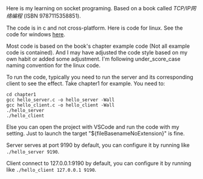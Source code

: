 Here is my learning on socket programing. Based on a book called *TCP/IP网络编程* (ISBN 9787115358851).

The code is in c and not cross-platform. Here is code for linux. See the code for windows [here](https://github.com/plerks/socket-programing-windows).

Most code is based on the book's chapter example code (Not all example code is contained). And I may have adjusted the code style based on my own habit or added some adjustment. I'm following under_score_case naming convention for the linux code.

To run the code, typically you need to run the server and its corresponding client to see the effect. Take chapter1 for example. You need to:
```
cd chapter1
gcc hello_server.c -o hello_server -Wall
gcc hello_client.c -o hello_client -Wall
./hello_server
./hello_client
```
Else you can open the project with VSCode and run the code with my setting. Just to launch the target "${fileBasenameNoExtension}" is fine.

Server serves at port 9190 by default, you can configure it by running like `./hello_server 9190`.

Client connect to 127.0.0.1:9190 by default, you can configure it by running like `./hello_client 127.0.0.1 9190`.